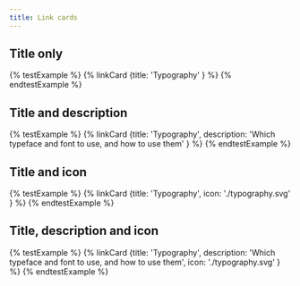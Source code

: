 ```yaml
---
title: Link cards
---
```


## Title only

{% testExample %}
{% linkCard {title: 'Typography' } %}
{% endtestExample %}

## Title and description

{% testExample %}
{% linkCard {title: 'Typography', description: 'Which typeface and font to use, and how to use them' } %}
{% endtestExample %}

## Title and icon

{% testExample %}
{% linkCard {title: 'Typography', icon: './typography.svg' } %}
{% endtestExample %}

## Title, description and icon

{% testExample %}
{% linkCard {title: 'Typography', description: 'Which typeface and font to use, and how to use them', icon: './typography.svg' } %}
{% endtestExample %}
